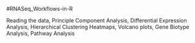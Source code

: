 #RNASeq_Workflows-in-R

Reading the data, Principle Component Analysis, Differential Expression Analysis,
  Hierarchical Clustering Heatmaps, Volcano plots, Gene Biotype Analysis, Pathway Analysis

